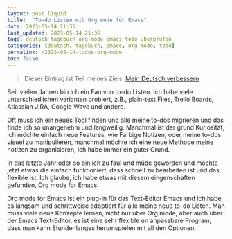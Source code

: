 ```yaml
---
layout: post.liquid
title:  "To-do Listen mit Org mode für Emacs"
date: 2023-05-14 21:35
last_updated: 2023-05-14 21:36
tags: deutsch tagebuch org-mode emacs todo überprüfen
categories: [deutsch, tagebuch, emacs, org-mode, todo]
permalink: /2023-05-14-todos-org-mode
toc: false
---
```

> Dieser Eintrag ist Teil meines Ziels: [Mein Deutsch verbessern](/now) 

Seit vielen Jahren bin ich ein Fan von to-do Listen. Ich habe viele unterschiedlichen 
varianten probiert, z.B., plain-text Files, Trello Boards, Atlassian JIRA, Google Wave 
und andere.

Oft muss ich ein neues Tool finden und alle meine to-dos migrieren und das finde ich 
so unangenehm und langweilig. Manchmal ist der grund Kuriosität, ich möchte einfach 
neue Features, wie Farbige Notizen, oder meine to-dos visuel zu manipulieren, manchmal 
möchte ich eine neue Methode meine notizen zu organisieren, ich habe immer ein guter 
Grund.

In das letzte Jahr oder so bin ich zu faul und müde geworden und möchte jetzt etwas 
die einfach funktioniert, dass schnell zu bearbeiten ist und das flexible ist. Ich 
glaube, ich habe etwas mit diesem eingenschaften gefunden, Org mode for Emacs. 

Org mode for Emacs ist ein plug-in für das Text-Editor Emacs und ich
habe es langsam und schrittweise adoptiert für alle meine neue
to-do Listen. Man muss viele neue Konzepte lernen, nicht nur über Org mode,
aber auch über der Emacs Text-Editor, es ist eine sehr flexible un
anpassbare Program, dass man kann Stundenlanges herumspielen mit all
den Optionen. 

